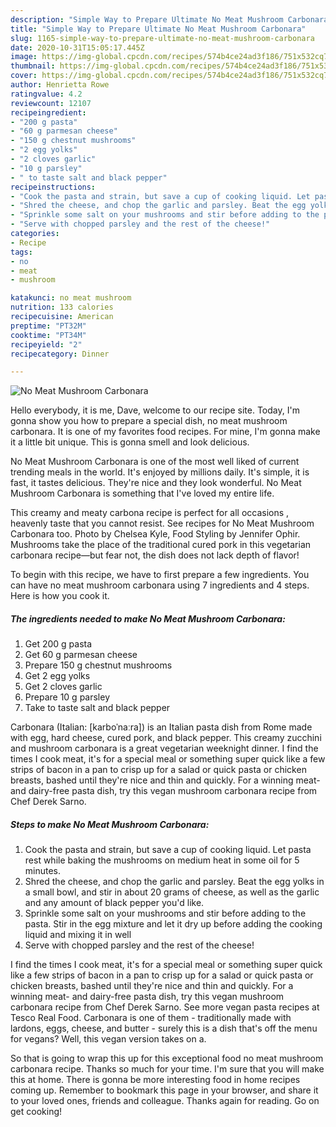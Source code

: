 ```yaml
---
description: "Simple Way to Prepare Ultimate No Meat Mushroom Carbonara"
title: "Simple Way to Prepare Ultimate No Meat Mushroom Carbonara"
slug: 1165-simple-way-to-prepare-ultimate-no-meat-mushroom-carbonara
date: 2020-10-31T15:05:17.445Z
image: https://img-global.cpcdn.com/recipes/574b4ce24ad3f186/751x532cq70/no-meat-mushroom-carbonara-recipe-main-photo.jpg
thumbnail: https://img-global.cpcdn.com/recipes/574b4ce24ad3f186/751x532cq70/no-meat-mushroom-carbonara-recipe-main-photo.jpg
cover: https://img-global.cpcdn.com/recipes/574b4ce24ad3f186/751x532cq70/no-meat-mushroom-carbonara-recipe-main-photo.jpg
author: Henrietta Rowe
ratingvalue: 4.2
reviewcount: 12107
recipeingredient:
- "200 g pasta"
- "60 g parmesan cheese"
- "150 g chestnut mushrooms"
- "2 egg yolks"
- "2 cloves garlic"
- "10 g parsley"
- " to taste salt and black pepper"
recipeinstructions:
- "Cook the pasta and strain, but save a cup of cooking liquid. Let pasta rest while baking the mushrooms on medium heat in some oil for 5 minutes."
- "Shred the cheese, and chop the garlic and parsley. Beat the egg yolks in a small bowl, and stir in about 20 grams of cheese, as well as the garlic and any amount of black pepper you&#39;d like."
- "Sprinkle some salt on your mushrooms and stir before adding to the pasta. Stir in the egg mixture and let it dry up before adding the cooking liquid and mixing it in well"
- "Serve with chopped parsley and the rest of the cheese!"
categories:
- Recipe
tags:
- no
- meat
- mushroom

katakunci: no meat mushroom 
nutrition: 133 calories
recipecuisine: American
preptime: "PT32M"
cooktime: "PT34M"
recipeyield: "2"
recipecategory: Dinner

---
```



![No Meat Mushroom Carbonara](https://img-global.cpcdn.com/recipes/574b4ce24ad3f186/751x532cq70/no-meat-mushroom-carbonara-recipe-main-photo.jpg)

Hello everybody, it is me, Dave, welcome to our recipe site. Today, I'm gonna show you how to prepare a special dish, no meat mushroom carbonara. It is one of my favorites food recipes. For mine, I'm gonna make it a little bit unique. This is gonna smell and look delicious.

No Meat Mushroom Carbonara is one of the most well liked of current trending meals in the world. It's enjoyed by millions daily. It's simple, it is fast, it tastes delicious. They're nice and they look wonderful. No Meat Mushroom Carbonara is something that I've loved my entire life.

This creamy and meaty carbona recipe is perfect for all occasions , heavenly taste that you cannot resist. See recipes for No Meat Mushroom Carbonara too. Photo by Chelsea Kyle, Food Styling by Jennifer Ophir. Mushrooms take the place of the traditional cured pork in this vegetarian carbonara recipe—but fear not, the dish does not lack depth of flavor!


To begin with this recipe, we have to first prepare a few ingredients. You can have no meat mushroom carbonara using 7 ingredients and 4 steps. Here is how you cook it.

<!--inarticleads1-->

##### The ingredients needed to make No Meat Mushroom Carbonara:

1. Get 200 g pasta
1. Get 60 g parmesan cheese
1. Prepare 150 g chestnut mushrooms
1. Get 2 egg yolks
1. Get 2 cloves garlic
1. Prepare 10 g parsley
1. Take  to taste salt and black pepper


Carbonara (Italian: [karboˈnaːra]) is an Italian pasta dish from Rome made with egg, hard cheese, cured pork, and black pepper. This creamy zucchini and mushroom carbonara is a great vegetarian weeknight dinner. I find the times I cook meat, it&#39;s for a special meal or something super quick like a few strips of bacon in a pan to crisp up for a salad or quick pasta or chicken breasts, bashed until they&#39;re nice and thin and quickly. For a winning meat- and dairy-free pasta dish, try this vegan mushroom carbonara recipe from Chef Derek Sarno. 

<!--inarticleads2-->

##### Steps to make No Meat Mushroom Carbonara:

1. Cook the pasta and strain, but save a cup of cooking liquid. Let pasta rest while baking the mushrooms on medium heat in some oil for 5 minutes.
1. Shred the cheese, and chop the garlic and parsley. Beat the egg yolks in a small bowl, and stir in about 20 grams of cheese, as well as the garlic and any amount of black pepper you&#39;d like.
1. Sprinkle some salt on your mushrooms and stir before adding to the pasta. Stir in the egg mixture and let it dry up before adding the cooking liquid and mixing it in well
1. Serve with chopped parsley and the rest of the cheese!


I find the times I cook meat, it&#39;s for a special meal or something super quick like a few strips of bacon in a pan to crisp up for a salad or quick pasta or chicken breasts, bashed until they&#39;re nice and thin and quickly. For a winning meat- and dairy-free pasta dish, try this vegan mushroom carbonara recipe from Chef Derek Sarno. See more vegan pasta recipes at Tesco Real Food. Carbonara is one of them - traditionally made with lardons, eggs, cheese, and butter - surely this is a dish that&#39;s off the menu for vegans? Well, this vegan version takes on a. 

So that is going to wrap this up for this exceptional food no meat mushroom carbonara recipe. Thanks so much for your time. I'm sure that you will make this at home. There is gonna be more interesting food in home recipes coming up. Remember to bookmark this page in your browser, and share it to your loved ones, friends and colleague. Thanks again for reading. Go on get cooking!
